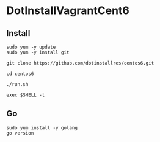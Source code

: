 # DotInstallVagrantCent6

## Install

```
sudo yum -y update
sudo yum -y install git

git clone https://github.com/dotinstallres/centos6.git

cd centos6

./run.sh

exec $SHELL -l
```

## Go

```
sudo yum install -y golang
go version
```
